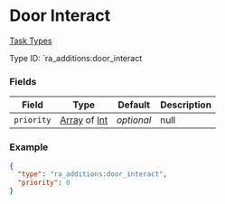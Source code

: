 # Door Interact
[Task Types](../task_types.md)

Type ID: `ra_additions:door_interact
### Fields
 | Field | Type | Default | Description | 
|---|---|---|---|
 | `priority` | [Array](../data_types/array.md) of [Int](../data_types/int.md) | _optional_ | null | 

### Example
```json
{
  "type": "ra_additions:door_interact",
  "priority": 0
}
```

